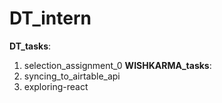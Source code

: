 # DT_intern
**DT_tasks**:
  1. selection_assignment_0
**WISHKARMA_tasks**:
  1. syncing_to_airtable_api
  2. exploring-react
